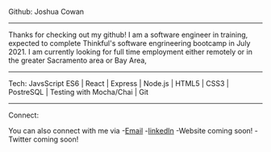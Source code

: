 Github: Joshua Cowan
____________________________________________________________________________________________________________________________________________________________________

Thanks for checking out my github! 
I am a software engineer in training, expected to complete Thinkful's software engrineering bootcamp in July 2021. I am currently looking for full time employment either remotely or in the greater Sacramento area or Bay Area,

____________________________________________________________________________________________________________________________________________________________________
Tech:
JavsScript ES6 | React | Express | Node.js | HTML5 | CSS3 | PostreSQL | Testing with Mocha/Chai | Git

____________________________________________________________________________________________________________________________________________________________________
Connect: 

You can also connect with me via
-[Email](JoshuaCowan87@gmail.com)
-[linkedIn](https://www.linkedin.com/in/joshua-cowan-abc/)
-Website coming soon!
-Twitter coming soon!
